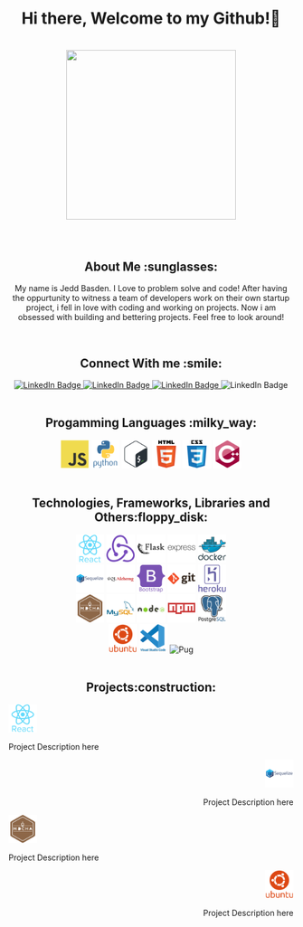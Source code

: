 <h1 align="center">Hi there, Welcome to my Github!👋<h1> 
<div id="header" align="center">
  <img src="https://media.giphy.com/media/3oKIPnAiaMCws8nOsE/giphy.gif" width="300" height="300"/>
</div>  
  <br/>
<h2 align="center"> About Me :sunglasses:</h2>
  
<p align="center">My name is Jedd Basden. I Love to problem solve and code! After having the oppurtunity to witness a team of developers work on their own startup project, i fell in love with coding and working on projects. Now i am obsessed with building and bettering projects. Feel free to look around!</p>

<br/>
  
<h2 align="center"> Connect With me :smile:</h2>
  <div align="center">
    <a href="https://www.linkedin.com/in/jeddbasden/">
      <img src="https://img.shields.io/badge/LinkedIn-blue?logo=linkedin&logoColor=white&style=for-the-badge" alt="LinkedIn Badge"/>
    </a>
    <a href="https://angel.co/u/jedd-basden">
      <img src="https://img.shields.io/badge/angellist-white?logo=angellist&logoColor=black&style=for-the-badge" alt="LinkedIn Badge"/>
    </a>
    <a href="https://jeddbasden.github.io/about.html">
      <img src="https://img.shields.io/badge/portfolio-black?logo=&logoColor=white&style=for-the-badge" alt="LinkedIn Badge"/>
    </a>
      <img src="https://img.shields.io/badge/Yasuke%234992-purple?logo=discord&logoColor=white&style=for-the-badge" alt="LinkedIn Badge"/>
  </div>
<br/>
  
  <h2 align="center">Progamming Languages :milky_way:</h2>
   <div align="center">
     <img src="https://github.com/devicons/devicon/blob/master/icons/javascript/javascript-original.svg" height="50" width="50" alt="Javascript"/>
     <img src="https://github.com/devicons/devicon/blob/master/icons/python/python-original-wordmark.svg" height="50" width="50" alt="Python"/>
     <img src="https://github.com/devicons/devicon/blob/master/icons/bash/bash-original.svg" height="50" width="50" alt="Bash"/>
     <img src="https://github.com/devicons/devicon/blob/master/icons/html5/html5-original-wordmark.svg" height="50" width="50" alt="HTML"/>
     <img src="https://github.com/devicons/devicon/blob/master/icons/css3/css3-original-wordmark.svg" height="50" width="50" alt="CSS"/>
     <img src="https://github.com/devicons/devicon/blob/master/icons/cplusplus/cplusplus-original.svg" height="50" width="50" alt="C++"/>
   </div>

<br/>

 <h2 align="center"> Technologies, Frameworks, Libraries and Others:floppy_disk:</h2>
  <div align="center">
    <img src="https://github.com/devicons/devicon/blob/master/icons/react/react-original-wordmark.svg" height="50" weight="50" alt="React" />
    <img src="https://github.com/devicons/devicon/blob/master/icons/redux/redux-original.svg" height="50" weight="50" alt="Redux" />
    <img src="https://github.com/devicons/devicon/blob/master/icons/flask/flask-original-wordmark.svg" height="50" weight="50" alt="Flask" />
    <img src="https://github.com/devicons/devicon/blob/master/icons/express/express-original-wordmark.svg" height="50" weight="50" alt="Express" />
    <img src="https://github.com/devicons/devicon/blob/master/icons/docker/docker-original-wordmark.svg" height="50" weight="50" alt="Docker" />
  </div>
  <div align="center">
    <img src="https://github.com/devicons/devicon/blob/master/icons/sequelize/sequelize-original-wordmark.svg" height="50" weight="50" alt="Sequelize" />
    <img src="https://github.com/devicons/devicon/blob/master/icons/sqlalchemy/sqlalchemy-original-wordmark.svg" height="50" weight="50" alt="SqlAlchemy" />
    <img src="https://github.com/devicons/devicon/blob/master/icons/bootstrap/bootstrap-plain-wordmark.svg" height="50" weight="50" alt="Bootstrap" />
    <img src="https://github.com/devicons/devicon/blob/master/icons/git/git-original-wordmark.svg" height="50" weight="50" alt="Git" />
    <img src="https://github.com/devicons/devicon/blob/master/icons/heroku/heroku-original-wordmark.svg" height="50" weight="50" alt="Heroku" />
  </div>
  <div align="center">
    <img src="https://github.com/devicons/devicon/blob/master/icons/mocha/mocha-plain.svg" height="50" weight="50" alt="Mocha" />
    <img src="https://github.com/devicons/devicon/blob/master/icons/mysql/mysql-original-wordmark.svg" height="50" weight="50" alt="Sql" />
    <img src="https://github.com/devicons/devicon/blob/master/icons/nodejs/nodejs-original-wordmark.svg" height="50" weight="50" alt="Node" />
    <img src="https://github.com/devicons/devicon/blob/master/icons/npm/npm-original-wordmark.svg" height="50" weight="50" alt="NPM" />
    <img src="https://github.com/devicons/devicon/blob/master/icons/postgresql/postgresql-original-wordmark.svg" height="50" weight="50" alt="PostgresQl" />
  </div>
  <div align="center">
    <img src="https://github.com/devicons/devicon/blob/master/icons/ubuntu/ubuntu-plain-wordmark.svg" height="50" weight="50" alt="Ubuntu" />
    <img src="https://github.com/devicons/devicon/blob/master/icons/vscode/vscode-original-wordmark.svg" height="50" weight="50" alt="VScode" />
    <img src="https://cdn.dribbble.com/users/1057/screenshots/5978248/pug_1x.jpg" height="50" weight="50" alt="Pug" />
  </div>
  
  <br/>
  
  <h2 align="center"> Projects:construction:</h2>
  
<div align="left">
    <img src="https://github.com/devicons/devicon/blob/master/icons/react/react-original-wordmark.svg" height="50" weight="50" alt="React" />
    <p>Project Description here</p>
  </div>
  <div align="right">
    <img src="https://github.com/devicons/devicon/blob/master/icons/sequelize/sequelize-original-wordmark.svg" height="50" weight="50" alt="Sequelize" />
    <p>Project Description here</p>
  </div>
  <div align="left">
    <img src="https://github.com/devicons/devicon/blob/master/icons/mocha/mocha-plain.svg" height="50" weight="50" alt="Mocha" />
    <p>Project Description here</p>
  </div>
  <div align="right">
    <img src="https://github.com/devicons/devicon/blob/master/icons/ubuntu/ubuntu-plain-wordmark.svg" height="50" weight="50" alt="Ubuntu" />
    <p>Project Description here</p>
  </div>
